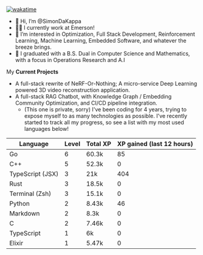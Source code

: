 
[![wakatime](https://wakatime.com/badge/user/50e6c678-94a9-4739-af51-360aeb113c51.svg)](https://wakatime.com/@50e6c678-94a9-4739-af51-360aeb113c51)

- 👋 Hi, I’m @SimonDaKappa
- 🧑‍💼 I currently work at Emerson!
- 👀 I’m interested in Optimization, Full Stack Development, Reinforcement Learning, Machine Learning, Embedded Software, and whatever the breeze brings.
- 🌱 I graduated with a B.S. Dual in Computer Science and Mathematics, with a focus in Operations Research and A.I

My **Current Projects** 
- A full-stack rewrite of NeRF-Or-Nothing; A micro-service Deep Learning powered 3D video reconstruction application.
- A full-stack RAG Chatbot, with Knowledge Graph / Embedding Community Optimization, and CI/CD pipeline integration.
  - (This one is private, sorry)
I've been coding for 4 years, trying to expose myself to as many technologies as possible. I've recently started to track all my progress, so see
a list with my most used languages below!

| Language | Level | Total XP | XP gained (last 12 hours) |
| --- | --- | --- | --- |
| Go | 6 | 60.3k | 85 |
| C++ | 5 | 52.3k | 0 |
| TypeScript (JSX) | 3 | 21k | 404 |
| Rust | 3 | 18.5k | 0 |
| Terminal (Zsh) | 3 | 15.1k | 0 |
| Python | 2 | 8.43k | 46 |
| Markdown | 2 | 8.3k | 0 |
| C | 2 | 7.46k | 0 |
| TypeScript | 1 | 6k | 0 |
| Elixir | 1 | 5.47k | 0 |